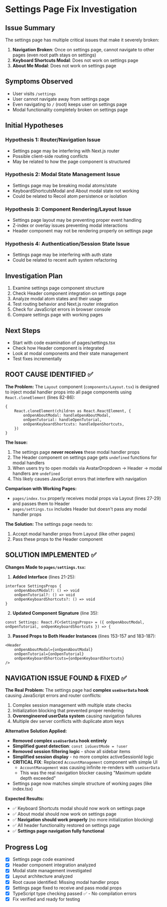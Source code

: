 # Settings Page Fix Investigation

## Issue Summary

The settings page has multiple critical issues that make it severely broken:

1. **Navigation Broken**: Once on settings page, cannot navigate to other pages (even root path stays on settings)
2. **Keyboard Shortcuts Modal**: Does not work on settings page
3. **About Me Modal**: Does not work on settings page

## Symptoms Observed

- User visits `/settings`
- User cannot navigate away from settings page
- Even navigating to `/` (root) keeps user on settings page
- Modal functionality completely broken on settings page

## Initial Hypotheses

### Hypothesis 1: Router/Navigation Issue

- Settings page may be interfering with Next.js router
- Possible client-side routing conflicts
- May be related to how the page component is structured

### Hypothesis 2: Modal State Management Issue

- Settings page may be breaking modal atoms/state
- KeyboardShortcutsModal and About modal state not working
- Could be related to Recoil atom persistence or isolation

### Hypothesis 3: Component Rendering/Layout Issue

- Settings page layout may be preventing proper event handling
- Z-index or overlay issues preventing modal interactions
- Header component may not be rendering properly on settings page

### Hypothesis 4: Authentication/Session State Issue

- Settings page may be interfering with auth state
- Could be related to recent auth system refactoring

## Investigation Plan

1. Examine settings page component structure
2. Check Header component integration on settings page
3. Analyze modal atom states and their usage
4. Test routing behavior and Next.js router integration
5. Check for JavaScript errors in browser console
6. Compare settings page with working pages

## Next Steps

- Start with code examination of pages/settings.tsx
- Check how Header component is integrated
- Look at modal components and their state management
- Test fixes incrementally

## ROOT CAUSE IDENTIFIED ✅

**The Problem:**
The `Layout` component (`components/Layout.tsx`) is designed to inject modal handler props into all page components using `React.cloneElement` (lines 82-86):

```tsx
{
    React.cloneElement(children as React.ReactElement, {
        onOpenAboutModal: handleOpenAboutModal,
        onOpenTutorial: handleOpenTutorial,
        onOpenKeyboardShortcuts: handleOpenShortcuts,
    })
}
```

**The Issue:**

1. The settings page **never receives** these modal handler props
2. The Header component on settings page gets `undefined` functions for modal handlers
3. When users try to open modals via AvatarDropdown → Header → modal handlers are `undefined`
4. This likely causes JavaScript errors that interfere with navigation

**Comparison with Working Pages:**

- `pages/index.tsx` properly receives modal props via Layout (lines 27-29) and passes them to Header
- `pages/settings.tsx` includes Header but doesn't pass any modal handler props

**The Solution:**
The settings page needs to:

1. Accept modal handler props from Layout (like other pages)
2. Pass these props to the Header component

## SOLUTION IMPLEMENTED ✅

**Changes Made to `pages/settings.tsx`:**

1. **Added Interface** (lines 21-25):

```tsx
interface SettingsProps {
    onOpenAboutModal?: () => void
    onOpenTutorial?: () => void
    onOpenKeyboardShortcuts?: () => void
}
```

2. **Updated Component Signature** (line 35):

```tsx
const Settings: React.FC<SettingsProps> = ({ onOpenAboutModal, onOpenTutorial, onOpenKeyboardShortcuts }) => {
```

3. **Passed Props to Both Header Instances** (lines 153-157 and 183-187):

```tsx
<Header
    onOpenAboutModal={onOpenAboutModal}
    onOpenTutorial={onOpenTutorial}
    onOpenKeyboardShortcuts={onOpenKeyboardShortcuts}
/>
```

## NAVIGATION ISSUE FOUND & FIXED ✅

**The Real Problem:**
The settings page had **complex `useUserData` hook** causing JavaScript errors and router conflicts:

1. Complex session management with multiple state checks
2. Initialization blocking that prevented proper rendering
3. **Overengineered userData system** causing navigation failures
4. Multiple dev server conflicts with duplicate atom keys

**Alternative Solution Applied:**

- **Removed complex `useUserData` hook entirely**
- **Simplified guest detection**: `const isGuestMode = !user`
- **Removed session filtering logic** - show all sidebar items
- **Simplified session display** - no more complex activeSessionId logic
- **CRITICAL FIX**: Replaced `AccountManagement` component with simple UI
    - `AccountManagement` was causing infinite re-renders with `useUserData`
    - This was the real navigation blocker causing "Maximum update depth exceeded"
- Settings page now matches simple structure of working pages (like index.tsx)

**Expected Results:**

- ✅ Keyboard Shortcuts modal should now work on settings page
- ✅ About modal should now work on settings page
- ✅ **Navigation should work properly** (no more initialization blocking)
- ✅ All header functionality restored on settings page
- ✅ **Settings page navigation fully functional**

## Progress Log

- [x] Settings page code examined
- [x] Header component integration analyzed
- [x] Modal state management investigated
- [x] Layout architecture analyzed
- [x] Root cause identified: Missing modal handler props
- [x] Settings page fixed to receive and pass modal props
- [x] TypeScript type checking passed ✅ - No compilation errors
- [x] Fix verified and ready for testing
